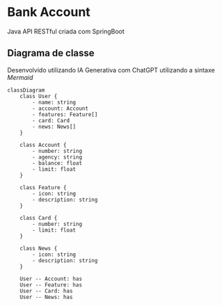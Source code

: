 # Bank Account
Java API RESTful criada com SpringBoot

## Diagrama de classe
Desenvolvido utilizando IA Generativa com ChatGPT utilizando a sintaxe *Mermaid*
```mermaid
classDiagram
    class User {
        - name: string
        - account: Account
        - features: Feature[]
        - card: Card
        - news: News[]
    }

    class Account {
        - number: string
        - agency: string
        - balance: float
        - limit: float
    }

    class Feature {
        - icon: string
        - description: string
    }

    class Card {
        - number: string
        - limit: float
    }

    class News {
        - icon: string
        - description: string
    }

    User -- Account: has
    User -- Feature: has
    User -- Card: has
    User -- News: has
```
